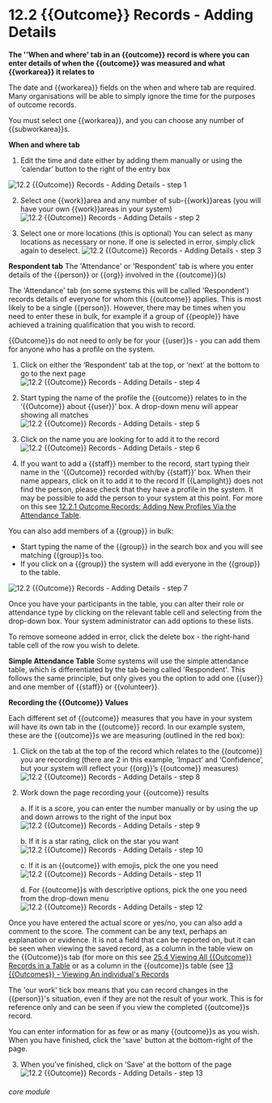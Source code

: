 # 12.2 {{Outcome}} Records - Adding Details

**The ''When and where' tab in an {{outcome}} record is where you can enter details of when the {{outcome}} was measured and what {{workarea}} it relates to**

The date and {{workarea}} fields on the when and where tab are required. Many organisations will be able to simply ignore the time for the purposes of outcome records.

You must select one {{workarea}}, and you can choose any number of {{subworkarea}}s.


**When and where tab**
1. Edit the time and date either by adding them manually or using the ‘calendar’ button to the right of the entry box

![12.2 {{Outcome}} Records - Adding Details - step 1](12.2_Outcome_Records_-_Adding_Details_im_1.png)

2. Select one {{work}}area and any number of sub-{{work}}areas (you will have your own {{work}}areas in your system)
![12.2 {{Outcome}} Records - Adding Details - step 2](12.2_Outcome_Records_-_Adding_Details_im_2.png)

3.  Select one or more locations (this is optional)
You can select as many locations as necessary or none. If one is selected in error, simply click again to deselect.
![12.2 {{Outcome}} Records - Adding Details - step 3](12.2_Outcome_Records_-_Adding_Details_im_3.png)


**Respondent tab**
The 'Attendance' or 'Respondent' tab is where you enter details of the {{person}} or {{org}} involved in the {{outcome}}(s)

The 'Attendance' tab (on some systems this will be called 'Respondent') records details of everyone for whom this {{outcome}} applies. This is most likely to be a single {{person}}. However, there may be times when you need to enter these in bulk, for example if a group of {{people}} have achieved a training qualification that you wish to record.

{{Outcome}}s do not need to only be for your {{user}}s - you can add them for anyone who has a profile on the system.

1. Click on either the ‘Respondent’ tab at the top, or ‘next’ at the bottom to go to the next page
![12.2 {{Outcome}} Records - Adding Details - step 4](12.2_Outcome_Records_-_Adding_Details_im_4.png)

2. Start typing the name of the profile the {{outcome}} relates to in the ‘{{Outcome}} about {{user}}’ box. A drop-down menu will appear showing all matches
![12.2 {{Outcome}} Records - Adding Details - step 5](12.2_Outcome_Records_-_Adding_Details_im_5.png)

3. Click on the name you are looking for to add it to the record
![12.2 {{Outcome}} Records - Adding Details - step 6](12.2_Outcome_Records_-_Adding_Details_im_6.png)

4. If you want to add a {{staff}} member to the record, start typing their name in the ‘{{Outcome}} recorded with/by {{staff}}’ box. When their name appears, click on it to add it to the record
If {{Lamplight}} does not find the person, please check that they have a profile in the system. It may be possible to add the person to your system at this point. For more on this see [12.2.1 Outcome Records: Adding New Profiles Via the Attendance Table](/help/index/p/12.2.1).

You can also add members of a {{group}} in bulk: 

- Start typing the name of the {{group}} in the search box and you will see matching {{group}}s too. 
- If you click on a {{group}} the system will add everyone in the {{group}} to the table.

![12.2 {{Outcome}} Records - Adding Details - step 7](12.2_Outcome_Records_-_Adding_Details_im_7.png)

Once you have your participants in the table, you can alter their role or attendance type by clicking on the relevant table cell and selecting from the drop-down box. Your system administrator can add options to these lists.

To remove someone added in error, click the delete box - the right-hand table cell of the row you wish to delete. 


**Simple Attendance Table**
Some systems will use the simple attendance table, which is differentiated by the tab being called 'Respondent'.  This follows the same principle, but only gives you the option to add one {{user}} and one member of {{staff}} or {{volunteer}}. 


**Recording the {{Outcome}} Values**

Each different set of {{outcome}} measures that you have in your system will have its own tab in the {{outcome}} record. In our example system, these are the {{outcome}}s we are measuring (outlined in the red box):

1. Click on the tab at the top of the record which relates to the {{outcome}} you are recording (there are 2 in this example, ‘Impact’ and ‘Confidence’, but your system will reflect your {{org}}’s {{outcome}} measures)
![12.2 {{Outcome}} Records - Adding Details - step 8](12.2_Outcome_Records_-_Adding_Details_im_8.png)

2. Work down the page recording your {{outcome}} results

      a. If it is a score, you can enter the number manually or by using the up and down arrows to the right of the input box
      ![12.2 {{Outcome}} Records - Adding Details - step 9](12.2_Outcome_Records_-_Adding_Details_im_9.png)

      b. If it is a star rating, click on the star you want
      ![12.2 {{Outcome}} Records - Adding Details - step 10](12.2_Outcome_Records_-_Adding_Details_im_10.png)
    
      c. If it is an {{outcome}} with emojis, pick the one you need
      ![12.2 {{Outcome}} Records - Adding Details - step 11](12.2_Outcome_Records_-_Adding_Details_im_11.png)

      d. For {{outcome}}s with descriptive options, pick the one you need from the drop-down menu
      ![12.2 {{Outcome}} Records - Adding Details - step 12](12.2_Outcome_Records_-_Adding_Details_im_12.png)

Once you have entered the actual score or yes/no, you can also add a comment to the score. The comment can be any text, perhaps an explanation or evidence. It is not a field that can be reported on, but it can be seen when viewing the saved record, as a column in the  table view on the {{Outcome}}s tab (for more on this see [25.4 Viewing All {{Outcome}} Records in a Table](/help/index/p/25.4) or as a column in the {{outcome}}s table (see [13 {{Outcomes}} - Viewing An individual's Records](/help/index/p/13)

The 'our work' tick box means that you can record changes in the {{person}}'s situation, even if they are not the result of your work. This is for reference only and can be seen if you view the completed {{outcome}}s record.

You can enter information for as few or as many {{outcome}}s as you wish. When you have finished, click the 'save' button at the bottom-right of the page.

3. When you’ve finished, click on ‘Save’ at the bottom of the page
![12.2 {{Outcome}} Records - Adding Details - step 13](12.2_Outcome_Records_-_Adding_Details_im_13.png)



###### core module
